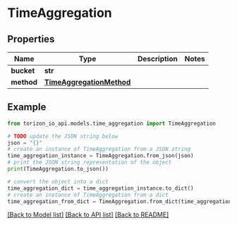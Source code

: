 # TimeAggregation


## Properties

Name | Type | Description | Notes
------------ | ------------- | ------------- | -------------
**bucket** | **str** |  | 
**method** | [**TimeAggregationMethod**](TimeAggregationMethod.md) |  | 

## Example

```python
from torizon_io_api.models.time_aggregation import TimeAggregation

# TODO update the JSON string below
json = "{}"
# create an instance of TimeAggregation from a JSON string
time_aggregation_instance = TimeAggregation.from_json(json)
# print the JSON string representation of the object
print(TimeAggregation.to_json())

# convert the object into a dict
time_aggregation_dict = time_aggregation_instance.to_dict()
# create an instance of TimeAggregation from a dict
time_aggregation_from_dict = TimeAggregation.from_dict(time_aggregation_dict)
```
[[Back to Model list]](../README.md#documentation-for-models) [[Back to API list]](../README.md#documentation-for-api-endpoints) [[Back to README]](../README.md)


